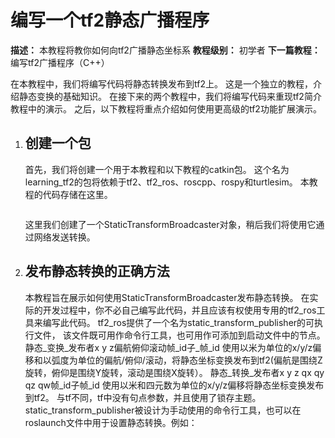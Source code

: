 # 编写一个tf2静态广播程序



**描述：** 本教程将教你如何向tf2广播静态坐标系
**教程级别：** 初学者
**下一篇教程：** 编写tf2广播程序（C++）



  在本教程中，我们将编写代码将静态转换发布到tf2上。
  这是一个独立的教程，介绍静态变换的基础知识。
  在接下来的两个教程中，我们将编写代码来重现tf2简介教程中的演示。
  之后，以下教程将重点介绍如何使用更高级的tf2功能扩展演示。
  
  
  
  1. ## 创建一个包

      首先，我们将创建一个用于本教程和以下教程的catkin包。
      这个名为learning_tf2的包将依赖于tf2、tf2_ros、roscpp、rospy和turtlesim。
      本教程的代码存储在这里。
      
      ```bash
      ```
      
      
      
      这里我们创建了一个StaticTransformBroadcaster对象，稍后我们将使用它通过网络发送转换。
      
      
      
      
      
  5. ## 发布静态转换的正确方法

      本教程旨在展示如何使用StaticTransformBroadcaster发布静态转换。
      在实际的开发过程中，你不必自己编写此代码，并且应该有权使用专用的tf2_ros工具来编写此代码。
      tf2_ros提供了一个名为static_transform_publisher的可执行文件，
      该文件既可用作命令行工具，也可用作可添加到启动文件中的节点。
      静态_变换_发布者x y z偏航俯仰滚动帧_id子_帧_id
      使用以米为单位的x/y/z偏移和以弧度为单位的偏航/俯仰/滚动，将静态坐标变换发布到tf2(偏航是围绕Z旋转，俯仰是围绕Y旋转，滚动是围绕X旋转）。
      静态_转换_发布者x y z qx qy qz qw帧_id子帧_id
      使用以米和四元数为单位的x/y/z偏移将静态坐标变换发布到tf2。
      与tf不同，tf中没有句点参数，并且使用了锁存主题。
      static_transform_publisher被设计为手动使用的命令行工具，也可以在roslaunch文件中用于设置静态转换。例如：
